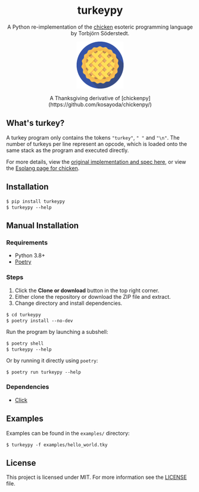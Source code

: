<h1 align="center">turkeypy</h1>
<p align="center">
A Python re-implementation of the <a href="https://esolangs.org/wiki/Chicken">chicken</a> esoteric programming language by Torbjörn Söderstedt.
</p>

<p align="center">
<img width="25%" src="assets/logo.png">
</p>

<p align="center">
A Thanksgiving derivative of [chickenpy](https://github.com/kosayoda/chickenpy/)
</p>


## What's turkey?
A turkey program only contains the tokens `"turkey"`, `" "` and `"\n"`. The number of turkeys per line represent an opcode, which is loaded onto the same stack as the program and executed directly.

For more details, view the [original implementation and spec here](https://web.archive.org/web/20180816190122/http://torso.me/chicken), or view the [Esolang page for chicken](https://esolangs.org/wiki/Chicken).

## Installation
```
$ pip install turkeypy
$ turkeypy --help
```

## Manual Installation
### Requirements
- Python 3.8+
- [Poetry](https://github.com/python-poetry/poetry)

### Steps
1. Click the **Clone or download** button in the top right corner.
2. Either clone the repository or download the ZIP file and extract.
3. Change directory and install dependencies.
```
$ cd turkeypy
$ poetry install --no-dev
```
Run the program by launching a subshell:
```
$ poetry shell
$ turkeypy --help
```
Or by running it directly using `poetry`:
```
$ poetry run turkeypy --help
```

### Dependencies
- [Click](https://github.com/pallets/click)

## Examples
Examples can be found in the `examples/` directory:
```
$ turkeypy -f examples/hello_world.tky
```

## License
This project is licensed under MIT. For more information see the [LICENSE](https://github.com/kosayoda/chickenpy/blob/master/LICENSE) file.
